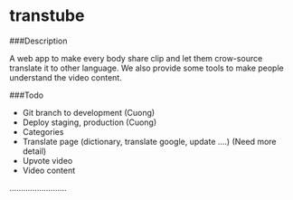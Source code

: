 transtube
=========

###Description

A web app to make every body share clip and let them crow-source translate it to other language.
We also provide some tools to make people understand the video content.
        
        
###Todo

- Git branch to development (Cuong)
- Deploy staging, production (Cuong)
- Categories
- Translate page (dictionary, translate google, update ....) (Need more detail)
- Upvote video
- Video content

.........................

